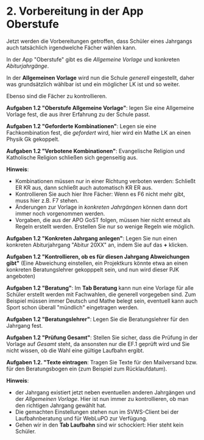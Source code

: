 # 2. Vorbereitung in der App Oberstufe

Jetzt werden die Vorbereitungen getroffen, dass Schüler eines Jahrgangs auch tatsächlich irgendwelche Fächer wählen kann.

In der App "Oberstufe" gibt es die *Allgemeine Vorlage* und konkreten *Abiturjahrgänge*. 

In der **Allgemeinen Vorlage** wird nun die Schule *generell* eingestellt, daher was grundsätzlich wählbar ist und ein möglicher LK ist und so weiter.

Ebenso sind die Fächer zu kontrollieren.

**Aufgaben 1.2 "Oberstufe Allgemeine Vorlage"**: legen Sie eine Allgemeine Vorlage fest, die aus ihrer Erfahrung zu der Schule passt.

**Aufgaben 1.2 "Geforderte Kombinationen"**: Legen sie eine Fachkombination fest, die *gefordert* wird, hier wird ein Mathe LK an einen Physik Gk gekoppelt.

**Aufgaben 1.2 "Verbotene Kombinationen"**: Evangelische Religion und Katholische Religion schließen sich gegenseitig aus.

**Hinweis**: 
* Kombinationen müssen nur in einer Richtung verboten werden: Schließt ER KR aus, dann schließt auch automatisch KR ER aus.
* Kontrollieren Sie auch hier Ihre Fächer: Wenn es F6 nicht mehr gibt, muss hier z.B. F7 stehen.
* Änderungen zur Vorlage in *konkreten Jahrgängen* können dann dort immer noch vorgenommen werden.
* Vorgaben, die aus der APO GoST folgen, müssen hier nicht erneut als Regeln erstellt werden. Erstellen Sie nur so wenige Regeln wie möglich.

**Aufgaben 1.2 "Konkreten Jahrgang anlegen"**: Legen Sie nun einen konkreten Abiturjahrgang "Abitur 20XX" an, indem Sie auf das **+** klicken.

**Aufgaben 1.2 "Kontrollieren, ob es für diesen Jahrgang Abweichungen gibt"** (Eine Abweichung einstellen, ein Projektkurs könnte etwa an einen konkreten Beratungslehrer gekopppelt sein, und nun wird dieser PJK angeboten)

**Aufgaben 1.2 "Beratung"**: Im **Tab Beratung** kann nun eine Vorlage für alle Schüler erstellt werden mit Fachwahlen, die generell vorgegeben sind. Zum Beispiel müssen immer Deutsch und Mathe belegt sein, eventuell kann auch Sport schon überall "mündlich" eingetragen werden.

**Aufgaben 1.2 "Beratungslehrer"**: Legen Sie die Beratungslehrer für den Jahrgang fest.

**Aufgaben 1.2 "Prüfung Gesamt"**: Stellen Sie sicher, dass die Prüfung in der Vorlage auf *Gesamt* steht, da ansonsten nur die EF.1 geprüft wird und Sie nicht wissen, ob die Wahl eine gültige Laufbahn ergibt.

**Aufgaben 1.2. "Texte eintragen**: Tragen Sie Texte für den Mailversand bzw. für den Beratungsbogen ein (zum Beispiel zum Rücklaufdatum).

**Hinweis**: 

* der Jahrgang existiert jetzt neben eventuellen anderen Jahrgängen und der *Allgemeinen Vorlage*. Hier ist nun immer zu kontrollieren, ob man den richtigen Jahrgang gewählt hat.
* Die gemachten Einstellungen stehen nun im SVWS-Client bei der Laufbahnberatung und für WebLuPO zur Verfügung.
* Gehen wir in den **Tab Laufbahn** sind wir schockiert: Hier steht kein Schüler.
